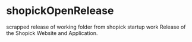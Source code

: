 # shopickOpenRelease
scrapped release of working folder from shopick startup work
Release of the Shopick Website and Application.

